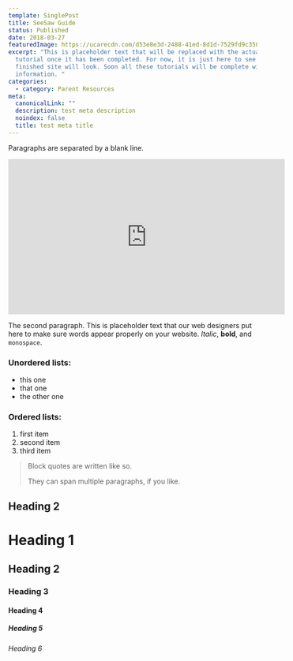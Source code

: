 ```yaml
---
template: SinglePost
title: SeeSaw Guide
status: Published
date: 2018-03-27
featuredImage: https://ucarecdn.com/d53e8e3d-2488-41ed-8d1d-7529fd9c3503/
excerpt: "This is placeholder text that will be replaced with the actual
  tutorial once it has been completed. For now, it is just here to see how the
  finished site will look. Soon all these tutorials will be complete with useful
  information. "
categories:
  - category: Parent Resources
meta:
  canonicalLink: ""
  description: test meta description
  noindex: false
  title: test meta title
---
```

Paragraphs are separated by a blank line.

<iframe width="560" height="315" src="https://www.youtube.com/embed/nv87eyvNxY0" frameborder="0" allow="accelerometer; autoplay; encrypted-media; gyroscope; picture-in-picture" allowfullscreen></iframe>

The second paragraph. This is placeholder text that our web designers put here to make sure words appear properly on your website. *Italic*, **bold**, and `monospace`.

### Unordered lists:

* this one
* that one
* the other one

### Ordered lists:

1. first item
2. second item
3. third item

> Block quotes are written like so.
>
> They can span multiple paragraphs,
> if you like.

## Heading 2

# Heading 1

## Heading 2

### Heading 3

#### Heading 4

##### Heading 5

###### Heading 6